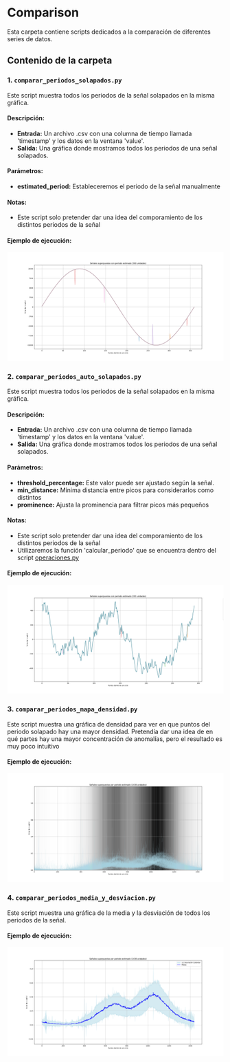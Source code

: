 # Comparison

Esta carpeta contiene scripts dedicados a la comparación de diferentes series de datos.

## Contenido de la carpeta

### 1. `comparar_periodos_solapados.py`

Este script muestra todos los periodos de la señal solapados en la misma gráfica.

#### Descripción:
- **Entrada:** Un archivo .csv con una columna de tiempo llamada 'timestamp' y los datos en la ventana 'value'.
- **Salida:** Una gráfica donde mostramos todos los periodos de una señal solapados.

#### Parámetros:
- **estimated_period:** Estableceremos el periodo de la señal manualmente

#### Notas:
- Este script solo pretender dar una idea del comporamiento de los distintos periodos de la señal

#### Ejemplo de ejecución:
![No se puede cargar la imagen](https://github.com/paeitnow/AnomalyDetection/blob/main/algorithms_axel/comparison/image_comparar_periodos_solapados.png)
  
### 2. `comparar_periodos_auto_solapados.py`

Este script muestra todos los periodos de la señal solapados en la misma gráfica.

#### Descripción:
- **Entrada:** Un archivo .csv con una columna de tiempo llamada 'timestamp' y los datos en la ventana 'value'.
- **Salida:** Una gráfica donde mostramos todos los periodos de una señal solapados.

#### Parámetros:
- **threshold_percentage:** Este valor puede ser ajustado según la señal.
- **min_distance:** Mínima distancia entre picos para considerarlos como distintos
- **prominence:** Ajusta la prominencia para filtrar picos más pequeños

#### Notas:
- Este script solo pretender dar una idea del comporamiento de los distintos periodos de la señal
- Utilizaremos la función 'calcular_periodo' que se encuentra dentro del script [operaciones.py](https://github.com/paeitnow/AnomalyDetection/blob/main/algorithms_axel/utils/operaciones.py)

#### Ejemplo de ejecución:
![No se puede cargar la imagen](https://github.com/paeitnow/AnomalyDetection/blob/main/algorithms_axel/comparison/image_comparar_periodos_auto_solapados.png)

### 3. `comparar_periodos_mapa_densidad.py`

Este script muestra una gráfica de densidad para ver en que puntos del periodo solapado hay una mayor densidad. 
Pretendía dar una idea de en qué partes hay una mayor concentración de anomalías, pero el resultado es muy poco intuitivo

#### Ejemplo de ejecución:
![No se puede cargar la imagen](https://github.com/paeitnow/AnomalyDetection/blob/main/algorithms_axel/comparison/image_comparar_periodos_mapa_densidad.png)

### 4. `comparar_periodos_media_y_desviacion.py`

Este script muestra una gráfica de la media y la desviación de todos los periodos de la señal.

#### Ejemplo de ejecución:
![No se puede cargar la imagen](https://github.com/paeitnow/AnomalyDetection/blob/main/algorithms_axel/comparison/image_comparar_periodos_media_y_desviacion.png)



